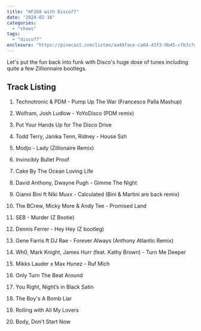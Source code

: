 ```yaml
---
title: "HF208 with Disco77"
date: "2024-02-16"
categories: 
  - "shows"
tags: 
  - "disco77"
enclosure: "https://pinecast.com/listen/aa49face-ca64-43f3-9b45-cfb7c74e3624.mp3 84120741 audio/mpeg "
---
```


Let's put the fun back into funk with Disco's huge dose of tunes including quite a few Zillionnaire bootlegs.

## Track Listing

1. Technotronic & PDM - Pump Up The War (Francesco Palla Mashup)

3. Wolfram, Josh Ludlow - YoYoDisco (PDM remix)

5. Put Your Hands Up for The Disco Drive

7. Todd Terry, Janika Tenn, Ridney - House Ssh

9. Modjo - Lady (Zillionaire Remix)

11. Invincibly Bullet Proof

13. Cake By The Ocean Loving Life

15. David Anthony, Dwayne Pugh - Gimme The Night

17. Gianni Bini ft Niki Muxx - Calculated (Bini & Martini are back remix)

19. The BCrew, Micky More & Andy Tee - Promised Land

21. SEB - Murder (Z Bootie)

23. Dennis Ferrer - Hey Hey (Z bootleg)

25. Gene Farris ft DJ Rae - Forever Always (Anthony Atlantic Remix)

27. Wh0, Mark Knight, James Hurr (feat. Kathy Brown) - Turn Me Deeper

29. Mikks Lauder x Max Hunez - Ruf Mich

31. Only Turn The Beat Around

33. You Right, Night’s in Black Satin

35. The Boy's A Bomb Liar

37. Rolling with All My Lovers

39. Body, Don't Start Now
